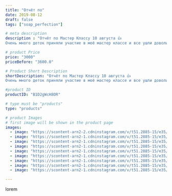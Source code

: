 ```yaml
---
title: "Отчёт по"
date: 2019-08-12
draft: false
tags: ["soap_perfection"]

# meta description
description : "Отчёт по Мастер Классу 10 августа 👍
Очень много деток приняли участие в моё мастер классе и все ушли довольные с пакетиками соли для ванны, которую приготовили "

# product Price
price: "3000"
priceBefore: "3600.0"

# Product Short Description
shortDescription: "Отчёт по Мастер Классу 10 августа 👍
Очень много деток приняли участие в моё мастер классе и все ушли довольные с пакетиками соли для ванны, которую приготовили сами❗❗❗Мастер классы проводятся на ярмарках в Цветнике обсалютно БЕСПЛАТНО 🤗Приводите деток каждую субботу и воскресенье🥰"

#product ID
productID: "B1D2gWcH8OR"

# type must be "products"
type: "products"

# product Images
# first image will be shown in the product page
images:
  - image: "https://scontent-arn2-2.cdninstagram.com/v/t51.2885-15/e35/67499714_2411888405767220_3544858600903432241_n.jpg?tp=1&_nc_ht=scontent-arn2-2.cdninstagram.com&_nc_cat=108&_nc_ohc=puk_5szqt-QAX-_3DHJ&ccb=7-4&oh=1028c07c6ae5274caa17a4c68e42fd1e&oe=6082FE1E&ig_cache_key=MjEwODc2ODc2NTA1NjE5ODIxMg%3D%3D.2-ccb7-4"
  - image: "https://scontent-arn2-1.cdninstagram.com/v/t51.2885-15/e35/67237696_2465812177023646_4119833926513660256_n.jpg?tp=1&_nc_ht=scontent-arn2-1.cdninstagram.com&_nc_cat=110&_nc_ohc=Za6uIwbA-agAX9L4S6T&ccb=7-4&oh=ce8e99b6fcc378bbc5ac6f4c0ebc8a38&oe=608322B9&ig_cache_key=MjEwODc2ODc2NTAxNDE4OTg4MA%3D%3D.2-ccb7-4"
  - image: "https://scontent-arn2-1.cdninstagram.com/v/t51.2885-15/e35/66632269_2493148970914586_8575427169369167482_n.jpg?se=7&tp=1&_nc_ht=scontent-arn2-1.cdninstagram.com&_nc_cat=102&_nc_ohc=8Kp6Iua37s8AX8qjjnj&ccb=7-4&oh=78634f44b4f9db2e4fcc73ed16061ef1&oe=60835D82&ig_cache_key=MjEwODc2ODc2NTA0Nzk3MjI3MA%3D%3D.2-ccb7-4"
  - image: "https://scontent-arn2-1.cdninstagram.com/v/t51.2885-15/e35/68791577_494004448095114_7490842716030103700_n.jpg?se=7&tp=1&_nc_ht=scontent-arn2-1.cdninstagram.com&_nc_cat=106&_nc_ohc=7uK9NQVUHE4AX_SqVwV&ccb=7-4&oh=e3bb81e648443cb298d017d7dcefa4ef&oe=60815D1A&ig_cache_key=MjEwODc2ODc2NTAyMjY1NjgwNw%3D%3D.2-ccb7-4"
  - image: "https://scontent-arn2-1.cdninstagram.com/v/t51.2885-15/e35/69030960_225098138454189_6502421554491294565_n.jpg?se=7&tp=1&_nc_ht=scontent-arn2-1.cdninstagram.com&_nc_cat=109&_nc_ohc=JK215QDxu-sAX_rklyO&ccb=7-4&oh=548597fd56a2bc2e8058c083baf7548f&oe=6081A018&ig_cache_key=MjEwODc2ODc2NTAwNTgyMjcyNQ%3D%3D.2-ccb7-4"
  - image: "https://scontent-arn2-1.cdninstagram.com/v/t51.2885-15/e35/67754289_639741629869993_98490433921925791_n.jpg?se=7&tp=1&_nc_ht=scontent-arn2-1.cdninstagram.com&_nc_cat=101&_nc_ohc=le_Ta6CrftEAX_0vOXt&ccb=7-4&oh=c702c382c52c809a361d9f327826c91b&oe=6083B7DE&ig_cache_key=MjEwODc2ODc2NDk5NzY0NDcyOQ%3D%3D.2-ccb7-4"
  - image: "https://scontent-arn2-1.cdninstagram.com/v/t51.2885-15/e35/69269956_2846649515363445_7877011146847255024_n.jpg?se=7&tp=1&_nc_ht=scontent-arn2-1.cdninstagram.com&_nc_cat=109&_nc_ohc=L5FeP2kLtc0AX-cvuBq&ccb=7-4&oh=3b10f8103fb8d23593fcdc953ba6e02d&oe=60823530&ig_cache_key=MjEwODc2ODc2NTAyMjc5OTk5Mg%3D%3D.2-ccb7-4"
  - image: "https://scontent-arn2-1.cdninstagram.com/v/t51.2885-15/e35/67387248_217422062529010_3750200848739268381_n.jpg?se=7&tp=1&_nc_ht=scontent-arn2-1.cdninstagram.com&_nc_cat=110&_nc_ohc=uxoGI07ym7sAX8FPqyU&ccb=7-4&oh=9590b0e1ef274f73b78297a59309b4fb&oe=6085250C&ig_cache_key=MjEwODc2ODc2NTA0Nzg4MDg2NA%3D%3D.2-ccb7-4"
  - image: "https://scontent-arn2-1.cdninstagram.com/v/t51.2885-15/e35/67389821_497813807632650_3693494185117623762_n.jpg?se=7&tp=1&_nc_ht=scontent-arn2-1.cdninstagram.com&_nc_cat=106&_nc_ohc=3O6DQViQA1oAX-ROKii&ccb=7-4&oh=3995abfab80a50cd0b19d83ebcfba79b&oe=60847590&ig_cache_key=MjEwODc2ODc2NTAzOTQ0Mzc1Mg%3D%3D.2-ccb7-4"

---
```

lorem
